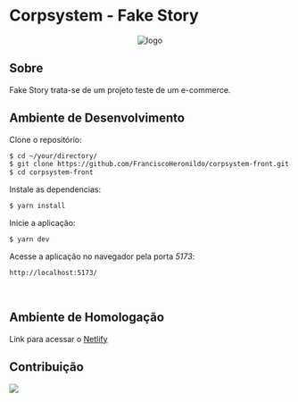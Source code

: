 # Corpsystem - Fake Story

<div align="center">
  <img src="https://fakestoreapi.com/icons/logo.png" alt="logo">
</div>

## Sobre

Fake Story trata-se de um projeto teste de um e-commerce.

## Ambiente de Desenvolvimento

Clone o repositório:

```bash
$ cd ~/your/directory/
$ git clone https://github.com/FranciscoHeronildo/corpsystem-front.git
$ cd corpsystem-front
```

Instale as dependencias:

```bash
$ yarn install
```

Inicie a aplicação:

```bash
$ yarn dev
```

Acesse a aplicação no navegador pela porta _5173_:

```
http://localhost:5173/
```

<br>

## Ambiente de Homologação

Link para acessar o [Netlify](https://corpsystem.netlify.app/)

## Contribuição

<a href="">
  <img src="https://contrib.rocks/image?repo=FranciscoHeronildo/corpsystem-front" />
</a>
